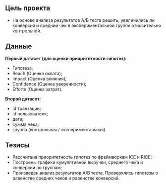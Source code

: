 ## Цель проекта
- На основе анализа результатов A/B теста решить, увеличились ли конверсия и средний чек в экспериментальной группе относительно контрольной.

## Данные
**Первый датасет (для оценки приоритетности гипотез):**
- Гипотеза;	
- Reach (Оценка охвата);	
- Impact (Оценка влияния);	
- Confidence (Оценка уверенности);	
- Efforts (Оценка затрат).

**Второй датасет:**
- id транзации;
- id пользователя;
- дата;
- сумма чека;
- группа (контрольная / экспериментальная).


## Тезисы
- Рассчитана приоритетность гипотез по фреймворкам ICE и RICE;
- Построены графики кумулятивной выручки, среднего чека и конверсии по группам;
- Произведен анализ результатов A/B теста. Проверялись гипотезы о равенстве средних чеков и равенстве конверсий.
